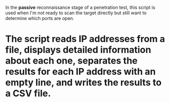 In the **passive** reconnaissance stage of a penetration test, this script is used when I'm not ready to scan the target directly but still want to determine which ports are open.

# The script reads IP addresses from a file, displays detailed information about each one, separates the results for each IP address with an empty line, and writes the results to a CSV file.
